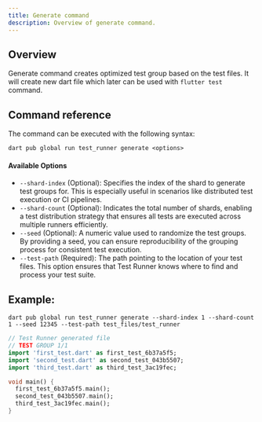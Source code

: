 ```yaml
---
title: Generate command
description: Overview of generate command.
---
```

## Overview
Generate command creates optimized test group based on the test files. It will create new dart file which later can be used with `flutter test` command.

## Command reference

The command can be executed with the following syntax:
```
dart pub global run test_runner generate <options>
```

#### Available Options
- `--shard-index` (Optional):
  Specifies the index of the shard to generate test groups for. This is especially useful in scenarios like distributed test execution or CI pipelines.
- `--shard-count` (Optional):
  Indicates the total number of shards, enabling a test distribution strategy that ensures all tests are executed across multiple runners efficiently.
- `--seed` (Optional):
  A numeric value used to randomize the test groups. By providing a seed, you can ensure reproducibility of the grouping process for consistent test execution.
- `--test-path` (Required):
  The path pointing to the location of your test files. This option ensures that Test Runner knows where to find and process your test suite.

## Example:

```shell
dart pub global run test_runner generate --shard-index 1 --shard-count 1 --seed 12345 --test-path test_files/test_runner
```



```dart
// Test Runner generated file
// TEST GROUP 1/1
import 'first_test.dart' as first_test_6b37a5f5;
import 'second_test.dart' as second_test_043b5507;
import 'third_test.dart' as third_test_3ac19fec;

void main() {
  first_test_6b37a5f5.main();
  second_test_043b5507.main();
  third_test_3ac19fec.main();
}

```